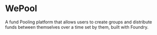 # WePool
A fund Pooling platform that allows users to create groups and distribute funds between themselves over a time set by them, built with Foundry.
